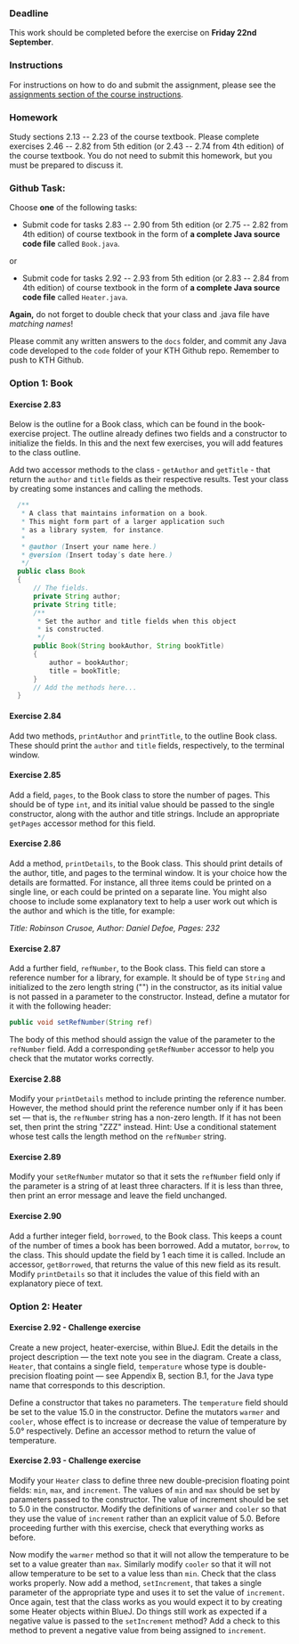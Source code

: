 ### Deadline
This work should be completed before the exercise on **Friday 22nd September**.

### Instructions
For instructions on how to do and submit the assignment, please see the
[assignments section of the course instructions](https://gits-15.sys.kth.se/inda-17/course-instructions#assignments).

### Homework
Study sections 2.13 -- 2.23 of the course textbook. Please complete exercises 2.46 -- 2.82 from 
5th edition (or 2.43 -- 2.74 from 4th edition) of the course textbook. You do not need to submit
this homework, but you must be prepared to discuss it.

### Github Task:
Choose **one** of the following tasks:

- Submit code for tasks 2.83 -- 2.90 from 5th edition (or 2.75 -- 2.82 from 4th edition) of course
textbook in the form of **a complete Java source code file** called `Book.java`.

or

- Submit code for tasks 2.92 -- 2.93 from 5th edition (or 2.83 -- 2.84 from 4th edition) of course 
textbook in the form of **a complete Java source code file** called `Heater.java`.

**Again,** do not forget to double check that your class and .java file have _matching names_!

Please commit any written answers to the `docs` folder, and commit any Java code developed to the
`code` folder of your KTH Github repo. Remember to push to KTH Github.

### Option 1: Book

#### Exercise 2.83
Below is the outline for a Book class, which can be found in the book-exercise project. The outline
already defines two fields and a constructor to initialize the fields. In this and the next few 
exercises, you will add features to the class outline.

Add two accessor methods to the class - `getAuthor` and `getTitle` - that return the `author` and 
`title` fields as their respective results. Test your class by creating some instances and calling
the methods.

```java
  /**
   * A class that maintains information on a book.
   * This might form part of a larger application such
   * as a library system, for instance.
   *
   * @author (Insert your name here.)
   * @version (Insert today’s date here.)
   */
  public class Book
  {
      // The fields.
      private String author;
      private String title;
      /**
       * Set the author and title fields when this object
       * is constructed.
       */
      public Book(String bookAuthor, String bookTitle)
      {
          author = bookAuthor;
          title = bookTitle;
      }
      // Add the methods here...
  }
```

#### Exercise 2.84
Add two methods, `printAuthor` and `printTitle`, to the outline Book class. These should print the
`author` and `title` fields, respectively, to the terminal window.

#### Exercise 2.85
Add a field, `pages`, to the Book class to store the number of pages. This should be of type `int`,
and its initial value should be passed to the single constructor, along with the author and title
strings. Include an appropriate `getPages` accessor method for this field.

#### Exercise 2.86
Add a method, `printDetails`, to the Book class. This should print details of the author, title, and
pages to the terminal window. It is your choice how the details are formatted. For instance, all
three items could be printed on a single line, or each could be printed on a separate line.  You
might also choose to include some explanatory text to help a user work out which is the author and
which is the title, for example:

_Title: Robinson Crusoe, Author: Daniel Defoe, Pages: 232_

#### Exercise 2.87
Add a further field, `refNumber`, to the Book class. This field can store a reference number for a
library, for example. It should be of type `String` and initialized to the zero length string ("")
in the constructor, as its initial value is not passed in a parameter to the constructor. Instead,
define a mutator for it with the following header:

```java
public void setRefNumber(String ref)
```

The body of this method should assign the value of the parameter to the `refNumber` field. Add a
corresponding `getRefNumber` accessor to help you check that the mutator works correctly.

#### Exercise 2.88
Modify your `printDetails` method to include printing the reference number. However, the method
should print the reference number only if it has been set — that is, the `refNumber` string has a
non-zero length. If it has not been set, then print the string "ZZZ" instead. Hint: Use a
conditional statement whose test calls the length method on the `refNumber` string.

#### Exercise 2.89
Modify your `setRefNumber` mutator so that it sets the `refNumber` field only if the parameter is a
string of at least three characters. If it is less than three, then print an error message and leave
the field unchanged.

#### Exercise 2.90
Add a further integer field, `borrowed`, to the Book class. This keeps a count of the number of
times a book has been borrowed. Add a mutator, `borrow`, to the class. This should update the field
by 1 each time it is called. Include an accessor, `getBorrowed`, that returns the value of this new
field as its result. Modify `printDetails` so that it includes the value of this field with an
explanatory piece of text.

### Option 2: Heater

#### Exercise 2.92 - Challenge exercise
Create a new project, heater-exercise, within BlueJ. Edit the details in the project description —
the text note you see in the diagram. Create a class, `Heater`, that contains a single field,
`temperature` whose type is double-precision floating point — see Appendix B, section B.1, for the
Java type name that corresponds to this description.

Define a constructor that takes no parameters. The `temperature` field should be set to the value
15.0 in the constructor. Define the mutators `warmer` and `cooler`, whose effect is to increase or
decrease the value of temperature by 5.0° respectively. Define an accessor method to return the
value of temperature.

#### Exercise 2.93 - Challenge exercise
Modify your `Heater` class to define three new double-precision floating point fields: `min`, `max`,
and `increment`. The values of `min` and `max` should be set by parameters passed to the
constructor. The value of increment should be set to 5.0 in the constructor. Modify the definitions
of `warmer` and `cooler` so that they use the value of `increment` rather than an explicit value of
5.0. Before proceeding further with this exercise, check that everything works as before.

Now modify the `warmer` method so that it will not allow the temperature to be set to a value
greater than `max`. Similarly modify `cooler` so that it will not allow temperature to be set to a
value less than `min`. Check that the class works properly. Now add a method, `setIncrement`, that
takes a single parameter of the appropriate type and uses it to set the value of `increment`. Once
again, test that the class works as you would expect it to by creating some Heater objects within
BlueJ. Do things still work as expected if a negative value is passed to the `setIncrement` method?
Add a check to this method to prevent a negative value from being assigned to `increment`.
